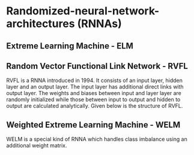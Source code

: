 # Randomized-neural-network-architectures (RNNAs)


## Extreme Learning Machine - ELM

## Random Vector Functional Link Network - RVFL

RVFL is a RNNA introduced in 1994. It consists of an input layer, hidden layer and an output layer. The input layer has additional direct links with output layer. The weights and biases between input and layer layer are randomly initialized while those between input to output and hidden to output are calculated analytically. Given below is the structure of RVFL.


## Weighted Extreme Learning Machine - WELM

WELM is a special kind of RNNA which handles class imbalance using an additional weight matrix. 
